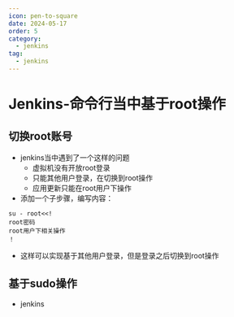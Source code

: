 ```yaml
---
icon: pen-to-square
date: 2024-05-17
order: 5
category:
  - jenkins
tag:
  - jenkins
---
```


# Jenkins-命令行当中基于root操作

## 切换root账号

- jenkins当中遇到了一个这样的问题
  - 虚拟机没有开放root登录
  - 只能其他用户登录，在切换到root操作
  - 应用更新只能在root用户下操作
- 添加一个子步骤，编写内容：

```
su - root<<!
root密码
root用户下相关操作
！
```

- 这样可以实现基于其他用户登录，但是登录之后切换到root操作

## 基于sudo操作

- jenkins